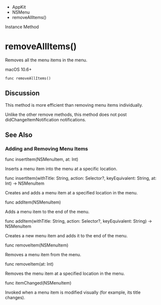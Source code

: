 

- AppKit
- NSMenu
-  removeAllItems() 

Instance Method

# removeAllItems()

Removes all the menu items in the menu.

macOS 10.6+

``` source
func removeAllItems()
```

## Discussion

This method is more efficient than removing menu items individually.

Unlike the other remove methods, this method does not post didChangeItemNotification notifications.

## See Also

### Adding and Removing Menu Items

func insertItem(NSMenuItem, at: Int)

Inserts a menu item into the menu at a specific location.

func insertItem(withTitle: String, action: Selector?, keyEquivalent: String, at: Int) -> NSMenuItem

Creates and adds a menu item at a specified location in the menu.

func addItem(NSMenuItem)

Adds a menu item to the end of the menu.

func addItem(withTitle: String, action: Selector?, keyEquivalent: String) -> NSMenuItem

Creates a new menu item and adds it to the end of the menu.

func removeItem(NSMenuItem)

Removes a menu item from the menu.

func removeItem(at: Int)

Removes the menu item at a specified location in the menu.

func itemChanged(NSMenuItem)

Invoked when a menu item is modified visually (for example, its title changes).

